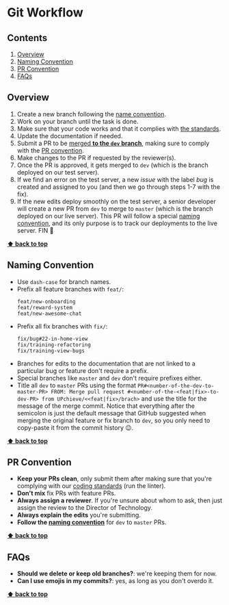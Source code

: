 # Git Workflow



## Contents

1. [Overview](#overview)
1. [Naming Convention](#naming-convention)
1. [PR Convention](#pr-convention)
1. [FAQs](#faqs)



## Overview

1. Create a new branch following the [name convention](#naming-convention).
2. Work on your branch until the task is done.
3. Make sure that your code works and that it complies with [the standards](coding-standards/README.md).
4. Update the documentation if needed.
5. Submit a PR to be [merged **to the `dev` branch**](https://stackoverflow.com/a/38985999), making sure to comply with the [PR convention](#pr-convention).
6. Make changes to the PR if requested by the reviewer(s).
7. Once the PR is approved, it gets merged to `dev` (which is the branch deployed on our test server).
8. If we find an error on the test server, a new *issue* with the label *bug* is created and assigned to you (and then we go through steps 1-7 with the fix).
9. If the new edits deploy smoothly on the test server, a senior developer will create a new PR from `dev` to merge to `master` (which is the branch deployed on our live server). This PR will follow a special [naming convention](#naming-convention), and its only purpose is to track our deployments to the live server. FIN :raised_hands:

**[⬆ back to top](#contents)**



## Naming Convention

- Use `dash-case` for branch names.
- Prefix all feature branches with `feat/`:
  ```
  feat/new-onboarding
  feat/reward-system
  feat/new-awesome-chat
  ```
- Prefix all fix branches with `fix/`:
  ```
  fix/bug#22-in-home-view
  fix/training-refactoring
  fix/training-view-bugs
  ```
- Branches for edits to the documentation that are not linked to a particular bug or feature don't require a prefix.
- Special branches like `master` and `dev` don't require prefixes either.
- Title all `dev` to `master` PRs using the format `PR#<number-of-the-dev-to-master-PR> FROM: Merge pull request #<number-of-the-<feat|fix>-to-dev-PR> from UPchieve/<<feat|fix>/brach>` and use the title for the message of the merge commit. Notice that everything after the semicolon is just the default message that GitHub suggested when merging the original feature or fix branch to `dev`, so you only need to copy-paste it from the commit history :wink:.

**[⬆ back to top](#contents)**



## PR Convention

- **Keep your PRs clean**, only submit them after making sure that you're complying with our [coding standards](coding-standards/README.md) (run the linter).
- **Don't mix** fix PRs with feature PRs.
- **Always assign a reviewer**. If you're unsure about whom to ask, then just assign the review to the Director of Technology.
- **Always explain the edits** you're submitting.
- **Follow the [naming convention](#naming-convention)** for `dev` to `master` PRs.

**[⬆ back to top](#contents)**



## FAQs

- **Should we delete or keep old branches?**: we're keeping them for now.
- **Can I use emojis in my commits?**: yes, as long as you don't overdo it.

**[⬆ back to top](#contents)**